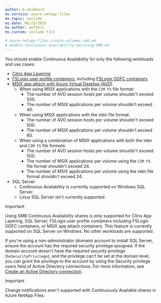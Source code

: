 ```yaml
---
author: b-ahibbard
ms.service: azure-netapp-files
ms.topic: include
ms.date: 06/23/2025
ms.author: anfdocs
ms.custom: include file

# azure-netapp-files-create-volumes-smb.md
# enable-continuous-availability-existing-SMB.md
---
```


You should enable Continuous Availability for only the following workloads and use cases:

* [Citrix App Layering](https://docs.citrix.com/en-us/citrix-app-layering/4.html)
* [FSLogix user profile containers](../../virtual-desktop/create-fslogix-profile-container.md), including [FSLogix ODFC containers](/fslogix/concepts-container-types#odfc-container)
* [MSIX app attach with Azure Virtual Desktop (AVD)](../../virtual-desktop/create-netapp-files.md)
    * When using MSIX applications with the `CIM FS` file format:
        * The number of AVD session hosts per volume shouldn't exceed 500.
        * The number of MSIX applications per volume shouldn't exceed 40.
    * When using MSIX applications with the `VHDX` file format:
        * The number of AVD session hosts per volume shouldn't exceed 500.
        * The number of MSIX applications per volume shouldn't exceed 60.
    * When using a combination of MSIX applications with both the `VHDX` and `CIM FS` file formats:
        * The number of AVD session hosts per volume shouldn't exceed 500.
        * The number of MSIX applications per volume using the `CIM FS` file format shouldn't exceed 24.
        * The number of MSIX applications per volume using the `VHDX` file format shouldn't exceed 24.
* SQL Server
    * Continuous Availability is currently supported on Windows SQL Server.
    * Linux SQL Server isn't currently supported.

>[!IMPORTANT]
>Using SMB Continuous Availability shares is only supported for Citrix App Layering, SQL Server, FSLogix user profile containers including FSLogix ODFC containers, or MSIX app attach containers. This feature is currently supported on SQL Server on Windows. No other workloads are supported.
>
> If you're using a non-administrator (domain) account to install SQL Server, ensure the account has the required security privilege assigned. If the domain account doesn't have the required security privilege (`SeSecurityPrivilege`), and the privilege can't be set at the domain level, you can grant the privilege to the account by using the Security privilege users field of Active Directory connections. For more information, see [Create an Active Directory connection](../create-active-directory-connections.md#create-an-active-directory-connection).

>[!IMPORTANT]
>Change notifications aren't supported with Continuously Available shares in Azure NetApp Files.